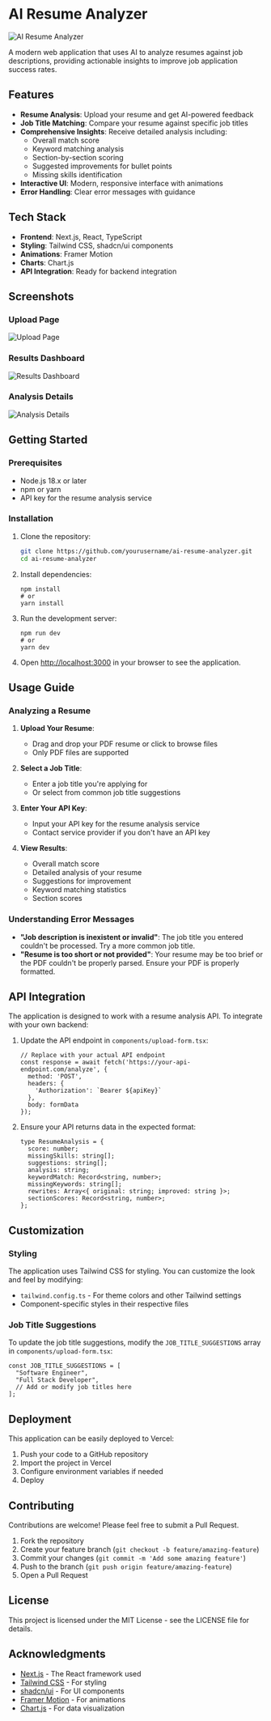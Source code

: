 # AI Resume Analyzer

![AI Resume Analyzer](https://placeholder.svg?height=300&width=600&text=AI+Resume+Analyzer)

A modern web application that uses AI to analyze resumes against job descriptions, providing actionable insights to improve job application success rates.

## Features

- **Resume Analysis**: Upload your resume and get AI-powered feedback
- **Job Title Matching**: Compare your resume against specific job titles
- **Comprehensive Insights**: Receive detailed analysis including:
  - Overall match score
  - Keyword matching analysis
  - Section-by-section scoring
  - Suggested improvements for bullet points
  - Missing skills identification
- **Interactive UI**: Modern, responsive interface with animations
- **Error Handling**: Clear error messages with guidance

## Tech Stack

- **Frontend**: Next.js, React, TypeScript
- **Styling**: Tailwind CSS, shadcn/ui components
- **Animations**: Framer Motion
- **Charts**: Chart.js
- **API Integration**: Ready for backend integration

## Screenshots

### Upload Page
![Upload Page](https://placeholder.svg?height=300&width=600&text=Upload+Page)

### Results Dashboard
![Results Dashboard](https://placeholder.svg?height=300&width=600&text=Results+Dashboard)

### Analysis Details
![Analysis Details](https://placeholder.svg?height=300&width=600&text=Analysis+Details)

## Getting Started

### Prerequisites

- Node.js 18.x or later
- npm or yarn
- API key for the resume analysis service

### Installation

1. Clone the repository:
   ```bash
   git clone https://github.com/yourusername/ai-resume-analyzer.git
   cd ai-resume-analyzer
   ```

2. Install dependencies:
   ```
   npm install
   # or
   yarn install
   ```

3. Run the development server:
   ```
   npm run dev
   # or
   yarn dev
   ```

4. Open [http://localhost:3000](http://localhost:3000) in your browser to see the application.

## Usage Guide

### Analyzing a Resume

1. **Upload Your Resume**:
   - Drag and drop your PDF resume or click to browse files
   - Only PDF files are supported

2. **Select a Job Title**:
   - Enter a job title you're applying for
   - Or select from common job title suggestions

3. **Enter Your API Key**:
   - Input your API key for the resume analysis service
   - Contact service provider if you don't have an API key

4. **View Results**:
   - Overall match score
   - Detailed analysis of your resume
   - Suggestions for improvement
   - Keyword matching statistics
   - Section scores

### Understanding Error Messages

- **"Job description is inexistent or invalid"**: The job title you entered couldn't be processed. Try a more common job title.
- **"Resume is too short or not provided"**: Your resume may be too brief or the PDF couldn't be properly parsed. Ensure your PDF is properly formatted.

## API Integration

The application is designed to work with a resume analysis API. To integrate with your own backend:

1. Update the API endpoint in `components/upload-form.tsx`:
   ```
   // Replace with your actual API endpoint
   const response = await fetch('https://your-api-endpoint.com/analyze', {
     method: 'POST',
     headers: {
       'Authorization': `Bearer ${apiKey}`
     },
     body: formData
   });
   ```

2. Ensure your API returns data in the expected format:
   ```
   type ResumeAnalysis = {
     score: number;
     missingSkills: string[];
     suggestions: string[];
     analysis: string;
     keywordMatch: Record<string, number>;
     missingKeywords: string[];
     rewrites: Array<{ original: string; improved: string }>;
     sectionScores: Record<string, number>;
   };
   ```

## Customization

### Styling

The application uses Tailwind CSS for styling. You can customize the look and feel by modifying:

- `tailwind.config.ts` - For theme colors and other Tailwind settings
- Component-specific styles in their respective files

### Job Title Suggestions

To update the job title suggestions, modify the `JOB_TITLE_SUGGESTIONS` array in `components/upload-form.tsx`:

```
const JOB_TITLE_SUGGESTIONS = [
  "Software Engineer",
  "Full Stack Developer",
  // Add or modify job titles here
];
```

## Deployment

This application can be easily deployed to Vercel:

1. Push your code to a GitHub repository
2. Import the project in Vercel
3. Configure environment variables if needed
4. Deploy

## Contributing

Contributions are welcome! Please feel free to submit a Pull Request.

1. Fork the repository
2. Create your feature branch (`git checkout -b feature/amazing-feature`)
3. Commit your changes (`git commit -m 'Add some amazing feature'`)
4. Push to the branch (`git push origin feature/amazing-feature`)
5. Open a Pull Request

## License

This project is licensed under the MIT License - see the LICENSE file for details.

## Acknowledgments

- [Next.js](https://nextjs.org/) - The React framework used
- [Tailwind CSS](https://tailwindcss.com/) - For styling
- [shadcn/ui](https://ui.shadcn.com/) - For UI components
- [Framer Motion](https://www.framer.com/motion/) - For animations
- [Chart.js](https://www.chartjs.org/) - For data visualization

